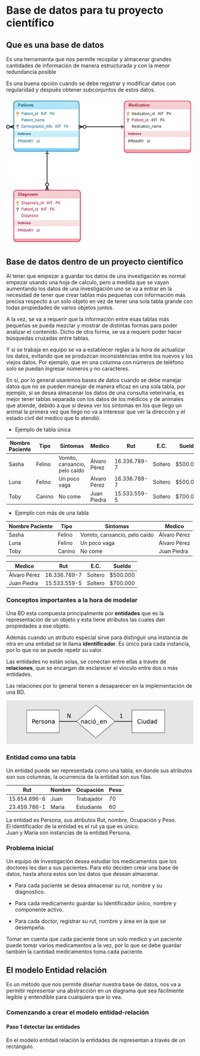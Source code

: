 # Base de datos para tu proyecto científico

## Que es una base de datos

Es una herramienta que nos permite recopilar y almacenar grandes cantidades de información de manera estructurada y con la menor redundancia posible

Es una buena opción  cuando se debe  registrar y modificar datos con regularidad y después obtener subconjuntos de estos datos.

![dasd](images/relational-database-model1.png)


## Base de datos dentro de un proyecto científico

Al tener que empezar a guardar los datos de una investigación es normal empezar usando una hoja de calculo, pero a medida que se vayan aumentando los datos de una investigación uno se va a entrar en la necesidad de tener que crear tablas más pequeñas con información más precisa respecto a un solo objeto en vez de tener una sola tabla grande con todas propiedades de varios objetos juntos.

A la vez, se va a requerir que la información entre esas tablas más pequeñas se pueda mezclar y mostrar de distintas formas para poder analizar el contenido. Dicho de otra forma, se va a requerir poder hacer búsquedas cruzadas entre tablas.

Y si se trabaja en equipo se va a  establecer reglas a la hora de actualizar los datos, evitando que se produzcan inconsistencias entre los nuevos y los viejos datos. Por ejemplo, que en una columna con números de teléfono solo se puedan ingresar números y no caracteres.

En sí, por lo general usaremos bases de datos cuando se debe manejar datos que no se pueden manejar de manera eficaz en una sola tabla, por ejemplo, si se desea almacenar los datos de una consulta veterinaria, es mejor tener tablas separada con los datos de los médicos y de animales que atiende, debido a que si desea ver los síntomas en los que llego un animal la primera vez que llego no va a interesar que ver la dirección y el estado civil del medico que lo atendió.


- Ejemplo de tabla única

Nombre Paciente| Tipo | Síntomas | Medico | Rut | E.C. | Sueldo
-------------- | ---- | ------ | ----- | ----| ------| --------
Sasha | Felino | Vomito, cansancio, pelo caído | Álvaro Pérez | 16.336.789-7 | Soltero | $500.000
Luna | Felino | Un poco vaga | Álvaro Pérez | 16.336.789-7 | Soltero | $500.000
Toby | Canino | No come | Juan Piedra | 15.533.559-5 | Soltero | $700.000

- Ejemplo con más de una tabla

Nombre Paciente| Tipo | Síntomas | Medico
-------------- | ---- | ------ | -------
Sasha | Felino | Vomito, cansancio, pelo caído | Álvaro Pérez
Luna | Felino | Un poco vaga | Álvaro Pérez
Toby | Canino | No come | Juan Piedra

Medico | Rut | E.C. | Sueldo
---- | ------ | -------- | -------
Álvaro Pérez | 16.336.789-7 | Soltero | $500.000
Juan Piedra | 15.533.559-5 | Soltero | $700.000



### Conceptos importantes a la hora de modelar

Una BD esta compuesta principalmente por **entidades** que es la representación de un objeto y esta tiene atributos las cuales dan propiedades a ese objeto.

Además cuando un atributo especial sirve para distinguir una instancia de otra en una entidad se le llama **identificador**. Es único para cada instancia, por lo que no se puede repetir su valor.

Las entidades no están solas, se conectan entre ellas a través de **relaciones**, que se encargan de esclarecer el vinculo entre dos o más entidades.

Las relaciones por lo general tienen a desaparecer en la implementación de una BD.

![140% center](images/rel.png)


### Entidad como una tabla

Un entidad puede ser representada como una tabla, en donde sus atributos son sus columnas, la ocurrencia de la entidad son sus filas.

Rut | Nombre | Ocupación | Peso
--- | ------ | --------- | -------
15.654.896-6  |   Juan     |  Trabajador | 70
23.459.786-1 |    Maria   |     Estudiante | 60

La entidad es Persona, sus atributos Rut, nombre, Ocupación y Peso. <br>
El identificador de la entidad es el rut ya que es único. <br>
Juan y María son instancias de la entidad Persona.<br>

### Problema inicial

Un equipo de investigación desea estudiar los medicamentos que los doctores les dan a sus pacientes. Para ello deciden crear una base de datos, hasta ahora estos son los datos que desean almacenar.

 - Para cada paciente se desea almacenar su rut, nombre y su diagnostico.

- Para cada medicamento guardar su Identificador único, nombre y componente activo.

- Para cada doctor, registrar su rut, nombre y área en la que se desempeña.

Tomar en cuenta que cada paciente tiene un solo medico y un paciente puede tomar varios medicamentos a la vez, por lo que se debe guardar también la cantidad medicamentos toma cada paciente.


## El modelo Entidad relación

Es un método que nos permite diseñar nuestra base de datos, nos va a permitir representar una abstracción en un diagrama que sea fácilmente legible y entendible para cualquiera que lo vea.

### Comenzando a crear el modelo entidad-relación

#### Paso 1  detectar las entidades

En el modelo entidad relación  la entidades de representan a través de un rectángulo.
